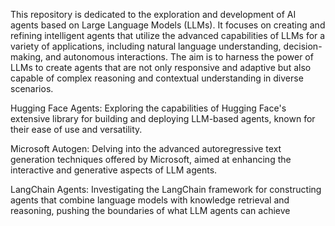 This repository is dedicated to the exploration and development of AI agents based on Large Language Models (LLMs). It focuses on creating and refining intelligent agents that utilize the advanced capabilities of LLMs for a variety of applications, including natural language understanding, decision-making, and autonomous interactions. The aim is to harness the power of LLMs to create agents that are not only responsive and adaptive but also capable of complex reasoning and contextual understanding in diverse scenarios.


Hugging Face Agents: Exploring the capabilities of Hugging Face's extensive library for building and deploying LLM-based agents, known for their ease of use and versatility.

Microsoft Autogen: Delving into the advanced autoregressive text generation techniques offered by Microsoft, aimed at enhancing the interactive and generative aspects of LLM agents.

LangChain Agents: Investigating the LangChain framework for constructing agents that combine language models with knowledge retrieval and reasoning, pushing the boundaries of what LLM agents can achieve


